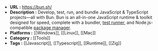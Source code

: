 - **URL :** https://bun.sh/
- **Description :** Develop, test, run, and bundle JavaScript & TypeScript projects—all with Bun. Bun is an all-in-one JavaScript runtime & toolkit designed for speed, complete with a bundler, [test runner](https://bun.sh/docs/cli/test), and Node.js-compatible [package manager](https://bun.sh/package-manager).
- **Platforms :** [[Windows]], [[Linux]], [[Mac]]
- **Category :** [[Tools]]
- **Tags :** [[Javascript]], [[Typescript]], [[Runtime]], [[Zig]]